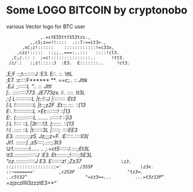 # Some LOGO BITCOIN by cryptonobo
  various Vector logo for BTC user

                 ,.=ctE55ttt553tzs.,                               
             ,,c5;z==!!::::  .::7:==it3>.,                         
          ,xC;z!::::::    ::::::::::::!=c33x,                      
        ,czz!:::::  ::;;..===:..:::   ::::!ct3.                    
      ,C;/.:: :  ;=c!:::::::::::::::..      !tt3.                  
     /z/.:   :;z!:::::J  :E3.  E:::::::..     !ct3.                
   ,E;F   ::;t::::::::J  :E3.  E::.     ::.     \ttL               
  ;E7.    :c::::F******   **.  *==c;..    ::     Jttk              
 .EJ.    ;::::::L                   "\:.   ::.    Jttl             
 [:.    :::::::::773.    JE773zs.     I:. ::::.    It3L            
;:[     L:::::::::::L    |t::!::J     |::::::::    :Et3            
[:L    !::::::::::::L    |t::;z2F    .Et:::.:::.  ::[13    
E:.    !::::::::::::L               =Et::::::::!  ::|13        
E:.    (::::::::::::L    .......       \:::::::!  ::|i3        
[:L    !::::      ::L    |3t::::!3.     ]::::::.  ::[13        
!:(     .:::::    ::L    |t::::::3L     |:::::; ::::EE3      
 E3.    :::::::::;z5.    Jz;;;z=F.     :E:::::.::::II3[            
 Jt1.    :::::::[                    ;z5::::;.::::;3t3             
  \z1.::::::::::l......   ..   ;.=ct5::::::/.::::;Et3L             
   \t3.:::::::::::::::J  :E3.  Et::::::::;!:::::;5E3L              
    "cz\.:::::::::::::J   E3.  E:::::::z!     ;Zz37`               
      \z3.       ::;:::::::::::::::;='      ./355F                 
        \z3x.         ::~======='         ,c253F                   
          "tz3=.                      ..c5t32^                     
             "=zz3==...         ...=t3z13P^                        
                 `*=zjzczIIII3zzztE3>*^`                           
                 
                 
                 
                 
                 
